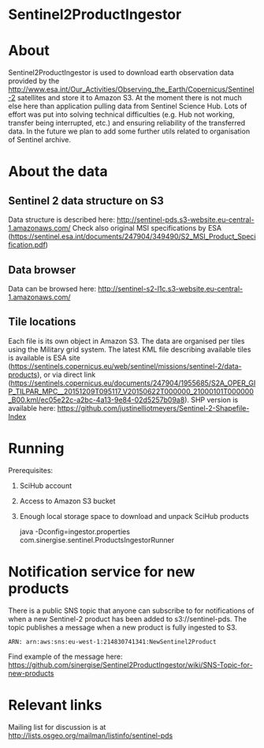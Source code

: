 Sentinel2ProductIngestor
================

# About 
Sentinel2ProductIngestor is used to download earth observation data provided by the http://www.esa.int/Our_Activities/Observing_the_Earth/Copernicus/Sentinel-2 satellites and store it to Amazon S3.
At the moment there is not much else here than application pulling data from Sentinel Science Hub. Lots of effort was put into solving technical difficulties (e.g. Hub not working, transfer being interrupted, etc.) and ensuring reliability of the transferred data. 
In the future we plan to add some further utils related to organisation of Sentinel archive.


# About the data
## Sentinel 2 data structure on S3
Data structure is described here: http://sentinel-pds.s3-website.eu-central-1.amazonaws.com/
Check also original MSI specifications by ESA (https://sentinel.esa.int/documents/247904/349490/S2_MSI_Product_Specification.pdf)

## Data browser
Data can be browsed here: http://sentinel-s2-l1c.s3-website.eu-central-1.amazonaws.com/

## Tile locations
Each file is its own object in Amazon S3. The data are organised per tiles using the Military grid system. The latest KML file describing available tiles is available is ESA site (https://sentinels.copernicus.eu/web/sentinel/missions/sentinel-2/data-products), or via direct link (https://sentinels.copernicus.eu/documents/247904/1955685/S2A_OPER_GIP_TILPAR_MPC__20151209T095117_V20150622T000000_21000101T000000_B00.kml/ec05e22c-a2bc-4a13-9e84-02d5257b09a8). SHP version is available here: https://github.com/justinelliotmeyers/Sentinel-2-Shapefile-Index


# Running

Prerequisites:
1. SciHub account
2. Access to Amazon S3 bucket
3. Enough local storage space to download and unpack SciHub products

	java -Dconfig=ingestor.properties com.sinergise.sentinel.ProductsIngestorRunner


# Notification service for new products
There is a public SNS topic that anyone can subscribe to for notifications of when a new Sentinel-2 product has been added to s3://sentinel-pds. The topic publishes a message when a new product is fully ingested to S3.

	ARN: arn:aws:sns:eu-west-1:214830741341:NewSentinel2Product
Find example of the message here:
	https://github.com/sinergise/Sentinel2ProductIngestor/wiki/SNS-Topic-for-new-products


# Relevant links
Mailing list for discussion is at http://lists.osgeo.org/mailman/listinfo/sentinel-pds
